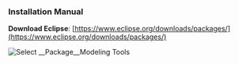 ### Installation Manual

__Download Eclipse__: [https://www.eclipse.org/downloads/packages/](https://www.eclipse.org/downloads/packages/) 

![Select __Package__Modeling Tools](/assets/img/eclipse-modeling-tools)
